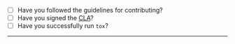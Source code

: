 - [ ] Have you followed the guidelines for contributing?
- [ ] Have you signed the [CLA](http://www.ubuntu.com/legal/contributors/)?
- [ ] Have you successfully run `tox`?

-----
